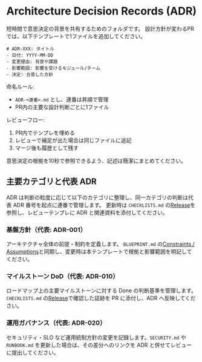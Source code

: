 # Architecture Decision Records (ADR)

短時間で意思決定の背景を共有するためのフォルダです。
設計方針が変わるPRでは、以下テンプレートで1ファイルを追加してください。

```text
# ADR-XXX: タイトル
- 日付: YYYY-MM-DD
- 変更理由: 背景や課題
- 影響範囲: 影響を受けるモジュール/チーム
- 決定: 合意した方針
```

命名ルール:

- `ADR-<連番>.md` とし、連番は昇順で管理
- PR内の主要な設計判断ごとに1ファイル

レビューフロー:

1. PR内でテンプレを埋める
2. レビューで補足が出た場合は同じファイルに追記
3. マージ後も履歴として残す

意思決定の根拠を10秒で参照できるよう、記述は簡潔にまとめてください。

## 主要カテゴリと代表 ADR

ADR は判断の粒度に応じて以下のカテゴリに整理し、同一カテゴリの判断は代表 ADR 番号を起点に連番で管理します。
更新時は `CHECKLISTS.md` の[Release](../../CHECKLISTS.md#release)を参照し、レビューテンプレに ADR と関連資料を添付してください。

<!-- markdownlint-disable-next-line MD033 -->
<a id="adr-core-policy"></a>
### 基盤方針（代表: ADR-001）

アーキテクチャ全体の前提・制約を定義します。
`BLUEPRINT.md` の[Constraints / Assumptions][blueprint-constraints]と同期し、変更時は本テンプレートで根拠と影響範囲を明記してください。

<!-- markdownlint-disable-next-line MD033 -->
<a id="adr-milestone-dod"></a>
### マイルストーン DoD（代表: ADR-010）

ロードマップ上の主要マイルストーンに対する Done の判断基準を管理します。
`CHECKLISTS.md` の[Release][checklists-release]で確認した証跡を PR に添付し、ADR へ反映してください。

<!-- markdownlint-disable-next-line MD033 -->
<a id="adr-operations-governance"></a>
### 運用ガバナンス（代表: ADR-020）

セキュリティ・SLO など運用統制方針の変更を記録します。`SECURITY.md` や `RUNBOOK.md` を更新した場合は、その差分へのリンクを ADR と併せてレビューに提出してください。

[blueprint-constraints]: ../../BLUEPRINT.md#3-constraints--assumptions
[checklists-release]: ../../CHECKLISTS.md#release
